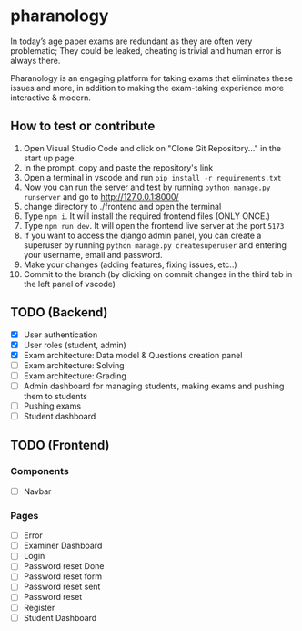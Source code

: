# pharanology

In today’s age paper exams are redundant as they are often very problematic; They could be leaked, cheating is trivial and human error is always there.

Pharanology is an engaging platform for taking exams that eliminates these issues and more, in addition to making the exam-taking experience more interactive & modern.

## How to test or contribute

1. Open Visual Studio Code and click on "Clone Git Repository..." in the start up page.
2. In the prompt, copy and paste the repository's link
3. Open a terminal in vscode and run `pip install -r requirements.txt`
4. Now you can run the server and test by running `python manage.py runserver` and go to http://127.0.0.1:8000/
5. change directory to ./frontend and open the terminal
6. Type `npm i`. It will install the required frontend files (ONLY ONCE.)
7. Type `npm run dev`. It will open the frontend live server at the port `5173`
8. If you want to access the django admin panel, you can create a superuser by running `python manage.py createsuperuser` and entering your username, email and password.
9. Make your changes (adding features, fixing issues, etc..)
10. Commit to the branch (by clicking on commit changes in the third tab in the left panel of vscode)

## TODO (Backend)

- [x] User authentication
- [x] User roles (student, admin)
- [x] Exam architecture: Data model & Questions creation panel
- [ ] Exam architecture: Solving
- [ ] Exam architecture: Grading
- [ ] Admin dashboard for managing students, making exams and pushing them to students
- [ ] Pushing exams
- [ ] Student dashboard

## TODO (Frontend)

### Components

- [ ] Navbar

### Pages

- [ ] Error
- [ ] Examiner Dashboard
- [ ] Login
- [ ] Password reset Done
- [ ] Password reset form
- [ ] Password reset sent
- [ ] Password reset
- [ ] Register
- [ ] Student Dashboard
